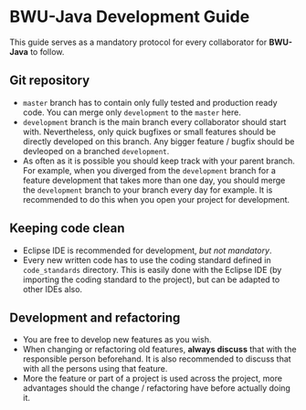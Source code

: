 # BWU-Java Development Guide

This guide serves as a mandatory protocol for every collaborator for **BWU-Java**
to follow.

## Git repository

*	``master`` branch has to contain only fully tested and production ready code. You can merge only ``development`` to the ``master`` here.
*	``development`` branch is the main branch every collaborator should start with. Nevertheless, only quick bugfixes or small features should be directly developed on this branch. Any bigger feature / bugfix should be devleoped on a branched ``development``.
*	As often as it is possible you should keep track with your parent branch. For example, when you diverged from the ``development`` branch for a feature development that takes more than one day, you should merge the ``development`` branch to your branch every day for example. It is recommended to do this when you open your project for development.

## Keeping code clean

*	Eclipse IDE is recommended for development, *but not mandatory*.
*	Every new written code has to use the coding standard defined in ``code_standards`` directory. This is easily done with the Eclipse IDE (by importing the coding standard to the project), but can be adapted to other IDEs also.

## Development and refactoring

*	You are free to develop new features as you wish.
*	When changing or refactoring old features, **always discuss** that with the responsible person beforehand. It is also recommended to discuss that with all the persons using that feature.
*	More the feature or part of a project is used across the project, more advantages should the change / refactoring have before actually doing it.
